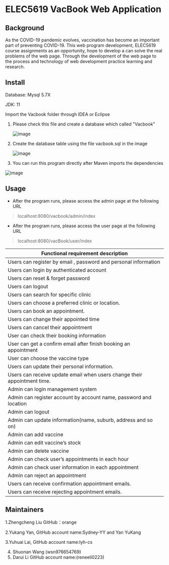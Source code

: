 # ELEC5619 VacBook Web Application

## Background

As the COVID-19 pandemic evolves, vaccination has become an important part of preventing COVID-19. This web program development, ELEC5619 course assignments as an opportunity, hope to develop a can solve the real problems of the web page. Through the development of the web page to the process and technology of web development practice learning and research.  

## Install

Database: Mysql 5.7X

JDK: 11



Import the Vacbook folder through IDEA or Eclipse  

1. Please check this file and create a database which called "Vacbook"

   ![image](https://github.com/reneeli0223/Group45md5/blob/master/src/main/resources/static/readme/image-20211018220842085.png?raw=true)

2. Create the database table using the file vacbook.sql in the image

   ![image](https://github.com/reneeli0223/Group45md5/blob/master/src/main/resources/static/readme/image-20211018214934823.png?raw=true)

3. You can run this program directly after Maven imports the dependencies

![image](https://github.com/reneeli0223/Group45md5/blob/master/src/main/resources/static/readme/image-20211018215916563.png?raw=true)

## Usage

- After the program runs, please access the admin page at the following URL

> localhost:8080/vacbook/admin/index

- After the program runs, please access the user page at the following URL

> localhost:8080/vacBook/user/index



| **Functional requirement description**                       |
| ------------------------------------------------------------ |
| Users can register by email , password and personal information |
| Users can login by authenticated account                     |
| Users can reset & forget password                            |
| Users can logout                                             |
| Users can search for specific clinic                         |
| Users can choose a preferred clinic or location.             |
| Users can book an appointment.                               |
| Users can change their appointed time                        |
| Users can cancel their appointment                           |
| User can check their booking information                     |
| User can get a confirm email after finish booking an appointment |
| User can choose the vaccine type                             |
| Users can update their personal information.                 |
| Users can receive   update email when users change their appointment time. |
| Admin can login management system                            |
| Admin can register account by account name, password and location |
| Admin  can logout                                            |
| Admin can update information(name, suburb, address and so on) |
| Admin can add vaccine                                        |
| Admin can edit vaccine’s stock                               |
| Admin can delete vaccine                                     |
| Admin can check user’s appointments in each hour             |
| Admin can check user information in each appointment         |
| Admin can reject an appointment                              |
| Users can receive confirmation appointment emails.           |
| Users can receive rejecting appointment emails.              |



## Maintainers

1.Zhengcheng Liu GitHub：orange

2.Yukang Yan, GitHub account name:Sydney-YY and Yan YuKang

3.Yuhuai Lai, GitHub account name:lyh-cs

4. Shuonan Wang (wsn976654769)
5. Darui Li GitHub account name:(reneeli0223)





